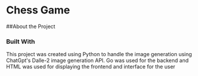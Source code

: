 <!-- ABOUT THE PROJECT -->
# Chess Game

##About the Project
### Built With

This project was created using Python to handle the image generation using ChatGpt's Dalle-2 image generation API. Go was used for the backend and HTML was used for displaying the frontend and interface for the user 








